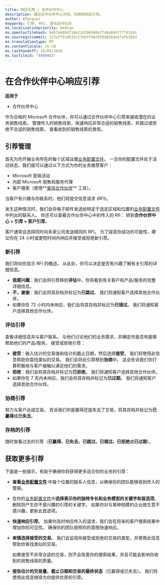 ```yaml
---
title: 响应引荐 | 合作伙伴中心
description: 通过合作伙伴中心评估、协商和响应引荐。
author: KPacquer
keywords: 引荐, RFI, 查找合作伙伴
ms.localizationpriority: medium
ms.openlocfilehash: 4467a6404718a21d206980e77a9a84d7f77432dc
ms.sourcegitcommit: 123a7f53d633c27eb5f982926d856de47afb1042
ms.translationtype: MT
ms.contentlocale: zh-CN
ms.lasthandoff: 10/09/2018
ms.locfileid: "4489453"
---
```

# <a name="responding-to-referrals-in-partner-center"></a>在合作伙伴中心响应引荐

**适用于**

-  合作伙伴中心

作为合格的 Microsoft 合作伙伴，你可以通过合作伙伴中心引荐来接收潜在的业务销售线索。 管理传入的销售线索，快速响应非常合适的销售线索，并跳过或拒绝不合适的销售线索。 查看收到的销售线索的类型。 

## <a name="referral-management"></a>引荐管理

首先为你开展业务所在的每个区域设置[业务配置文件](create-a-marketing-profile.md)。 一旦你的配置文件处于活动状态，我们就可以通过以下方式为你的业务推荐客户：

*  Microsoft 营销活动
*  内部 Microsoft 销售和服务代理
*  客户搜索（使用**[查找合作伙伴](https://partnercenter.microsoft.com/pcv/search)** 工具）。

当客户有兴趣与你联系时，他们将提交信息请求 (RFI)。 

发生这种情况时，我们会将电子邮件发送给特定于选定区域和位置的[业务配置文件](create-a-marketing-profile.md)中列出的联系人。 你还可以查看合作伙伴中心中的传入的 Rfi： 转到**合作伙伴中心 > 引荐 > 客户引荐**。

客户通常会选择同时向多家公司发送相同的 RFI。 为了提高你成功的可能性，建议你在 24 小时或更短时间内响应并接受或拒绝新引荐。

### <a name="new-referrals"></a>新引荐

我们将向你显示 RFI 的概述。 从此处，你可以决定是否有兴趣了解有关引荐的详细信息。 

*  **我感兴趣**：我们会将引荐移到**评估**中，你将看到有关客户和产品/服务的完整详细信息。 
*  **不，谢谢**：我们会将其存档并标记为**已跳过**。 我们将通知客户选择其他合作伙伴。
*  如果你在 72 小时内未响应，我们会将其存档并标记为**已错过**。 我们将通知客户选择其他合作伙伴。

### <a name="evaluating-referrals"></a>评估引荐

查看详细信息并与客户联系。 与他们讨论他们的业务需求，并确定你是否有能够帮助他们的产品/服务。 接受或拒绝引荐： 

*  **接受**：输入估计的交易值和估计的截止日期，然后选择**接受**。 我们将使用此信息帮助你查找类似的交易。 我们会将此引荐移到**协商**中。 这会告诉我们你打算积极地与客户接触以满足他们的需求。
*  **拒绝**：我们会将其存档并标记为**已拒绝**。 我们将通知客户选择其他合作伙伴。
*  如果你在 7 天内未响应，我们会将其存档并标记为**已过期**。 我们将通知客户选择其他合作伙伴。

### <a name="negotiating-referrals"></a>协商引荐

努力与客户达成交易。 告诉我们你是赢得还是失去了交易，将其存档并标记为**已赢得**或**已失去**。 

### <a name="archived-referrals"></a>存档的引荐

随时查看过去的引荐（**已赢得、已失去、已跳过、已错过、已拒绝**或**已过期**）。 

## <a name="getting-more-referrals"></a>获取更多引荐

下面是一些提示，有助于确保你将获得更多适合你的业务的引荐：

*  **查看[业务配置文件](create-a-marketing-profile.md)** 中每个位置的联系人信息，以确保你的团队能够收到传入的警报。

*  在你的[业务配置文件](create-a-marketing-profile.md)中**选择表示你的独特专长和业务模型的关键字和首选项**。 删除将产生你不感兴趣的引荐的关键字。 如果你对与某种规模的企业做生意不感兴趣，更新此首选项。

*  **快速响应引荐**。 如果你及时响应传入的请求，我们会在将来的客户搜索结果中增加你的可见性。 确保你的团队按照你的意图快速响应。

*  **审慎选择接受的交易**。 我们会监视你接受或拒绝的交易的类型，并使用此信息帮助你查找类似的交易。 

   如果接受不非常合适的交易，则不会改善你的搜索结果，并且可能会影响你收到的销售线索的质量。

*  **报告估计的交易量、截止日期和交易的最终状态**（已赢得或已失去）。 我们将使用此信息继续为你提供优质的引荐。
